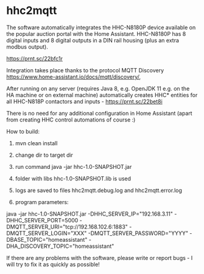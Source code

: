 # hhc2mqtt

The software automatically integrates the HHC-N8180P device available on the popular auction portal with the Home Assistant.
HHC-N8180P has 8 digital inputs and 8 digital outputs in a DIN rail housing (plus an extra modbus output).

https://prnt.sc/22bfc1r


Integration takes place thanks to the protocol MQTT Discovery 
https://www.home-assistant.io/docs/mqtt/discovery/, 

After running on any server (requires Java 8, e.g. OpenJDK 11 e.g. on the HA machine or on external machine) 
automatically creates HHC* entities for all HHC-N818P contactors and inputs - https://prnt.sc/22bet8i

There is no need for any additional configuration in Home Assistant (apart from creating HHC control automations of course :) 



How to build:

1. mvn clean install
2. change dir to target dir
3. run command java -jar hhc-1.0-SNAPSHOT.jar 
4. folder with libs hhc-1.0-SNAPSHOT.lib is used
5. logs are saved to files hhc2mqtt.debug.log and hhc2mqtt.error.log 

6. program parameters:

java -jar hhc-1.0-SNAPSHOT.jar -DHHC_SERVER_IP="192.168.3.11" -DHHC_SERVER_PORT=5000 -DMQTT_SERVER_URI="tcp://192.168.102.6:1883" -DMQTT_SERVER_LOGIN="XXX" -DMQTT_SERVER_PASSWORD="YYYY" -DBASE_TOPIC="homeassistant" -DHA_DISCOVERY_TOPIC="homeassistant"

If there are any problems with the software, please write or report bugs - I will try to fix it as quickly as possible! 
